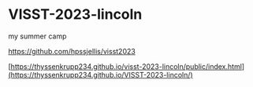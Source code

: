 # VISST-2023-lincoln
my summer camp

https://github.com/hpssjellis/visst2023


[https://thyssenkrupp234.github.io/visst-2023-lincoln/public/index.html](https://thyssenkrupp234.github.io/VISST-2023-lincoln/)
